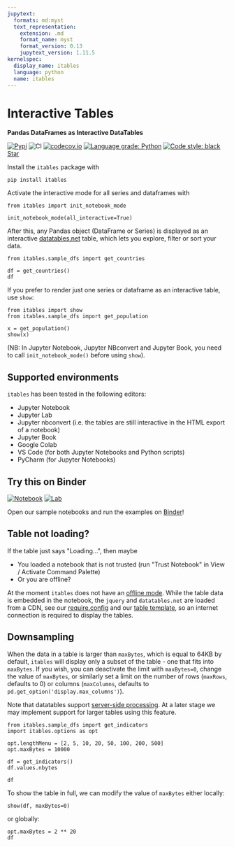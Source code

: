 ```yaml
---
jupytext:
  formats: md:myst
  text_representation:
    extension: .md
    format_name: myst
    format_version: 0.13
    jupytext_version: 1.11.5
kernelspec:
  display_name: itables
  language: python
  name: itables
---
```


# Interactive Tables

**Pandas DataFrames as Interactive DataTables**

[![Pypi](https://img.shields.io/pypi/v/itables.svg)](https://pypi.python.org/pypi/itables)
![CI](https://github.com/mwouts/itables/workflows/CI/badge.svg)
[![codecov.io](https://codecov.io/github/mwouts/itables/coverage.svg?branch=main)](https://codecov.io/github/mwouts/itables?branch=main)
[![Language grade: Python](https://img.shields.io/lgtm/grade/python/g/mwouts/itables.svg)](https://lgtm.com/projects/g/mwouts/itables/context:python)
[![Code style: black](https://img.shields.io/badge/code%20style-black-000000.svg)](https://github.com/psf/black)
<a class="github-button" href="https://github.com/mwouts/itables" data-icon="octicon-star" data-show-count="true" aria-label="Star mwouts/itables on GitHub">Star</a>
<script async defer src="https://buttons.github.io/buttons.js"></script>

Install the `itables` package with

```shell
pip install itables
```

Activate the interactive mode for all series and dataframes with

```{code-cell}
from itables import init_notebook_mode

init_notebook_mode(all_interactive=True)
```

After this, any Pandas object (DataFrame or Series) is displayed as an interactive [datatables.net](https://datatables.net/) table, which lets you explore, filter or sort your data.

```{code-cell}
from itables.sample_dfs import get_countries

df = get_countries()
df
```

If you prefer to render just one series or dataframe as an interactive table, use `show`:

```{code-cell}
from itables import show
from itables.sample_dfs import get_population

x = get_population()
show(x)
```

(NB: In Jupyter Notebook, Jupyter NBconvert and Jupyter Book, you need to call `init_notebook_mode()` before using `show`).

## Supported environments

`itables` has been tested in the following editors:
- Jupyter Notebook
- Jupyter Lab
- Jupyter nbconvert (i.e. the tables are still interactive in the HTML export of a notebook)
- Jupyter Book
- Google Colab
- VS Code (for both Jupyter Notebooks and Python scripts)
- PyCharm (for Jupyter Notebooks)

## Try this on Binder

[![Notebook](https://img.shields.io/badge/Binder-Notebook-blue.svg)](https://mybinder.org/v2/gh/mwouts/itables/main?filepath=docs)
[![Lab](https://img.shields.io/badge/Binder-JupyterLab-blue.svg)](https://mybinder.org/v2/gh/mwouts/itables/main?urlpath=lab/tree/docs)

Open our sample notebooks and run the examples on [Binder](https://mybinder.org/v2/gh/mwouts/itables/main?urlpath=lab/tree/docs)!

## Table not loading?

If the table just says "Loading...", then maybe
- You loaded a notebook that is not trusted (run "Trust Notebook" in View / Activate Command Palette)
- Or you are offline?

At the moment `itables` does not have an [offline mode](https://github.com/mwouts/itables/issues/8). While the table data is embedded in the notebook, the `jquery` and `datatables.net` are loaded from a CDN, see our [require.config](https://github.com/mwouts/itables/blob/main/itables/javascript/load_datatables_connected.js) and our [table template](https://github.com/mwouts/itables/blob/main/itables/datatables_template.html), so an internet connection is required to display the tables.

## Downsampling

When the data in a table is larger than `maxBytes`, which is equal to 64KB by default, `itables` will display only a subset of the table - one that fits into `maxBytes`. If you wish, you can deactivate the limit with `maxBytes=0`, change the value of `maxBytes`, or similarly set a limit on the number of rows (`maxRows`, defaults to 0) or columns (`maxColumns`, defaults to `pd.get_option('display.max_columns')`).

Note that datatables support [server-side processing](https://datatables.net/examples/data_sources/server_side). At a later stage we may implement support for larger tables using this feature.

```{code-cell}
from itables.sample_dfs import get_indicators
import itables.options as opt

opt.lengthMenu = [2, 5, 10, 20, 50, 100, 200, 500]
opt.maxBytes = 10000

df = get_indicators()
df.values.nbytes
```

```{code-cell}
df
```

To show the table in full, we can modify the value of `maxBytes` either locally:

```{code-cell}
show(df, maxBytes=0)
```

or globally:

```{code-cell}
opt.maxBytes = 2 ** 20
df
```

